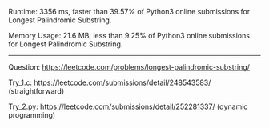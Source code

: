 Runtime: 3356 ms, faster than 39.57% of Python3 online submissions for Longest Palindromic Substring.

Memory Usage: 21.6 MB, less than 9.25% of Python3 online submissions for Longest Palindromic Substring.

---
Question: https://leetcode.com/problems/longest-palindromic-substring/

Try_1.c: https://leetcode.com/submissions/detail/248543583/
(straightforward)

Try_2.py: https://leetcode.com/submissions/detail/252281337/
(dynamic programming) 
